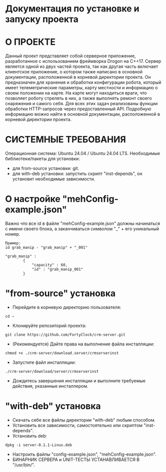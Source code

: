 # Документация по установке и запуску проекта

# О ПРОЕКТЕ
Данный проект представляет собой серверное приложение, разработанное с использованием фреймворка Drogon на C++17. Сервер является одной из двух частей проекта, так как другая часть включает клиентское приложение, о котором также написано в основной документации, расположенной в корневой директории проекта. Он предназначен для хранения и обработки конфигурации робота, который имеет телеметрические параметры, карту местности и информацию о своем положении на карте. На карте могут находиться враги, что позволяет роботу стрелять в них, а также выполнять ремонт своего снаряжения и самого себя. Для всех этих задач реализованы функции обработки HTTP-запросов через предоставленный API. Подробную информацию можно найти в основной документации, расположенной в корневой директории проекта.

# СИСТЕМНЫЕ ТРЕБОВАНИЯ
Операционная система: Ubuntu 24.04 / Ubuntu 24.04 LTS.
Необходимые библиотеки/пакеты для установки:
- для from-source установки: git.
- для with-deb установки: запустить скрипт "inst-depends", он установит необходимые зависимости.


# О настройке "mehConfig-example.json"

Важно что все id в файле "mehConfig-example.json" должны начинаться с имени своего блока, а заканчиваться символом "_" + его уникальный номер.
```
Пример:
id grab_manip - "grab_manip" + "_001"

"grab_manip" : 
		{
			"capacity" : 60,
			"id" : "grab_manip_001"
		}
```


# "from-source" установка
- Перейдите в корневую директорию пользователя:
```
cd ~
```
- Клонируйте репозиторий проекта:
```
git clone https://github.com/FortyClock/crm-server.git
```
- (Рекомендуется) Дайте права на выполнение файла инсталляции: 
```
chmod +x ./crm-server/download.server/crmserverinst
```
- Запустите файл инсталляции:
```
./crm-server/download/server/crmserverinst
```
- Дождитесь завершения инсталляции и выполните требуемые действия, указанные инсталлером.


# "with-deb" установка
- Скачать себе все файлы директории "with-deb" любым способом.
- Установить все зависимости, самостоятельно или скриптом "inst-depends".
- Установить deb:
```
dpkg -i server-0.1.1-Linux.deb
```
- Настроить файлы "config-example.json", "mehConfig-example.json".
- БИНАРНИК СЕРВЕРА и UNIT-ТЕСТЫ УСТАНАВЛИВАЕТСЯ В "/usr/bin/".